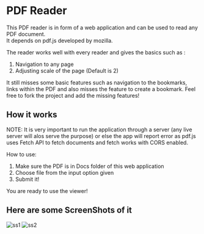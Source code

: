 # PDF Reader

This PDF reader is in form of a web application and can be used to read any PDF document.<br/>
It depends on pdf.js developed by mozilla.

The reader works well with every reader and gives the basics such as :
1. Navigation to any page
2. Adjusting scale of the page (Default is 2)

It still misses some basic features such as navigation to the bookmarks, links within the PDF and also misses the feature to
create a bookmark. Feel free to fork the project and add the missing features!

## How it works

NOTE: It is very important to run the application through a server (any live server will alos serve the purpose) or else
the app will report error as pdf.js uses Fetch API to fetch documents and fetch works with CORS enabled.

How to use:
1. Make sure the PDF is in Docs folder of this web application
2. Choose file from the input option given
3. Submit it!

You are ready to use the viewer!

## Here are some ScreenShots of it
![ss1](https://user-images.githubusercontent.com/45818886/52954190-88449480-33af-11e9-861c-923c72d79967.png)
![ss2](https://user-images.githubusercontent.com/45818886/52954197-8f6ba280-33af-11e9-9327-791160aee7f0.png)
